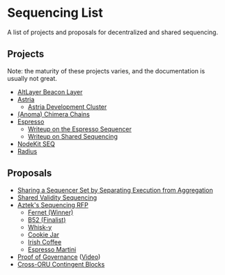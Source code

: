 # Sequencing List

A list of projects and proposals for decentralized and shared sequencing.

## Projects

Note: the maturity of these projects varies, and the documentation is usually not great.

- [AltLayer Beacon Layer](https://docs.altlayer.io/altlayer-documentation/beacon-layer/beacon-layer-overview)
- [Astria](https://docs.astria.org/)
  - [Astria Development Cluster](https://blog.astria.org/introducing-the-astria-development-cluster/)
- [(Anoma) Chimera Chains](https://anoma.net/blog/chimera-chains)
- [Espresso](https://docs.espressosys.com)
  - [Writeup on the Espresso Sequencer](https://hackmd.io/@EspressoSystems/EspressoSequencer)
  - [Writeup on Shared Sequencing](https://hackmd.io/@EspressoSystems/SharedSequencing)
- [NodeKit SEQ](https://nodekit.gitbook.io/nodekit-documentation/)
- [Radius](https://docs.theradius.xyz/)

## Proposals

- [Sharing a Sequencer Set by Separating Execution from Aggregation](https://forum.celestia.org/t/sharing-a-sequencer-set-by-separating-execution-from-aggregation/702)
- [Shared Validity Sequencing](https://www.umbraresearch.xyz/writings/shared-validity-sequencing)
- [Aztek's Sequencing RFP](https://forum.aztec.network/t/request-for-proposals-decentralized-sequencer-selection/350/32)
  - [Fernet (Winner)](https://hackmd.io/0FwyoEjKSUiHQsmowXnJPw)
  - [B52 (Finalist)](https://hackmd.io/VIeqkDnMScG1B-DIVIyPLg)
  - [Whisk-y](https://forum.aztec.network/t/whisk-y-should-we-use-whisk-for-sequencer-selection/365)
  - [Cookie Jar](https://forum.aztec.network/t/proposal-sequencer-selection-cookie-jar/448)
  - [Irish Coffee](https://forum.aztec.network/t/proposal-sequencer-selection-irish-coffee/483#vrf-specification-4)
  - [Espresso Martini](https://forum.aztec.network/t/proposal-sequencer-selection-espresso-martini/486)
- [Proof of Governance](https://dba.mirror.xyz/UTPfxWe65dYrUu_RJX-5VkAJypFRyw3AZh6m0dRXYZk) ([Video](https://www.youtube.com/watch?v=toPd1vgHjVE))
- [Cross-ORU Contingent Blocks](https://prestwich.substack.com/p/contingency)